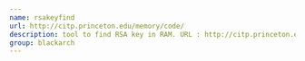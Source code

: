 ```yaml
---
name: rsakeyfind
url: http://citp.princeton.edu/memory/code/
description: tool to find RSA key in RAM. URL : http://citp.princeton.edu/memory/code/ Groups : blackarch blackarch-cracker blackarch-forensic
group: blackarch
---
```

